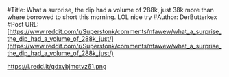 #Title: What a surprise, the dip had a volume of 288k, just 38k more than where borrowed to short this morning. LOL nice try
#Author: DerButterkex
#Post URL: [https://www.reddit.com/r/Superstonk/comments/nfawew/what_a_surprise_the_dip_had_a_volume_of_288k_just/](https://www.reddit.com/r/Superstonk/comments/nfawew/what_a_surprise_the_dip_had_a_volume_of_288k_just/)


https://i.redd.it/gdxybjmctvz61.png